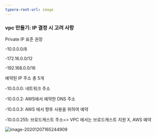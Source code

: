 ```yaml
---
typora-root-url: image
---
```


### vpc 만들기: IP 결정 시 고려 사항

Private IP 표준 권장

-10.0.0.0/8

-172.16.0.0/12

-192.168.0.0/16

예약된 IP 주소 총 5개

-10.0.0.0: 네트워크 주소

-10.0.0.2: AWS에서 예약한 DNS 주소

-10.0.0.3: AWS 에서 향후 사용을 위하여 예약

-10.0.0.255: 브로드캐스트 주소=> VPC 에서는 브로드캐스트 지원 X, AWS 예약

![image-20201207165244909](../image/image-20201207165244909.png)





